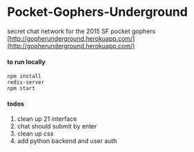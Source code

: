 # Pocket-Gophers-Underground

secret chat network for the 2015 SF pocket gophers
[http://gopherunderground.herokuapp.com/](http://gopherunderground.herokuapp.com/)

#### to run locally

```
npm install
redis-server
npm start
```

#### todos
1. clean up 21 interface
2. chat should submit by enter
3. clean up css
4. add python backend and user auth